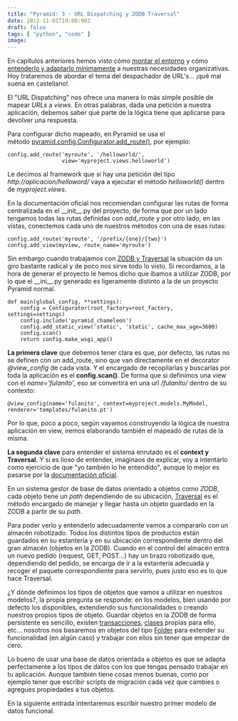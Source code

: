 ```yaml
---
title: "Pyramid: 3 - URL Dispatching y ZODB Traversal"
date: 2013-11-01T19:00:00Z
draft: false
tags: [ "python", "code" ]
image: 
---
```


<p>En cap&iacute;tulos anteriores hemos visto c&oacute;mo <a href="../../../../pyramid-1-montando-entorno-y-proyecto-zodb.html">montar el entorno</a> y c&oacute;mo <a href="../../../../pyramid-2-entendiendo-la-estructura-del-proyecto.html">entenderlo y adaptarlo m&iacute;nimamente</a> a nuestras necesidades organizativas. Hoy trataremos de abordar el tema del despachador de URL's... &iexcl;qu&eacute; mal suena en castellano!.</p>
<p>El "URL Dispatching" nos ofrece una manera lo m&aacute;s simple posible de mapear <em>URLs</em> a <em>views</em>. En otras palabras, dada una petici&oacute;n a nuestra aplicaci&oacute;n, debemos saber qu&eacute; parte de la l&oacute;gica tiene que aplicarse para devolver una respuesta.</p>
<p>Para configurar dicho mapeado, en Pyramid se usa el m&eacute;todo&nbsp;<a href="http://docs.pylonsproject.org/projects/pyramid/en/1.0-branch/api/config.html#pyramid.config.Configurator.add_route">pyramid.config.Configurator.add_route()</a>, por ejemplo:</p>

```
config.add_route('myroute', '/helloworld/',
                 view='myproject.views.helloworld')
```

<p>Le decimos al framework que si hay una petici&oacute;n del tipo <em>http://aplicacion/helloword/</em> vaya a ejecutar el m&eacute;todo <em>helloworld()</em> dentro de <em>myproject.views</em>.</p>
<p>En la documentaci&oacute;n oficial nos recomiendan configurar las rutas de forma centralizada en el __init__.py del proyecto, de forma que por un lado tengamos todas las rutas definidas con <em>add_route</em> y por otro lado, en las vistas, conectemos cada uno de nuestros m&eacute;todos con una de esas rutas:</p>

```
config.add_route('myroute', '/prefix/{one}/{two}')
config.add_view(myview, route_name='myroute')
```

<p>Sin embargo cuando trabajamos con <a href="http://docs.pylonsproject.org/projects/pyramid/en/latest/tutorials/wiki/basiclayout.html">ZODB y Traversal</a> la situaci&oacute;n da un giro bastante radical y de poco nos sirve todo lo visto. Si recordamos, a la hora de generar el proyecto le hemos dicho que &iacute;bamos a utilizar ZODB, por lo que el __ini__.py generado es ligeramente distinto a la de un proyecto Pyramid normal.</p>

```
def main(global_config, **settings):
    config = Configurator(root_factory=root_factory, settings=settings)
    config.include('pyramid_chameleon')
    config.add_static_view('static', 'static', cache_max_age=3600)
    config.scan()
    return config.make_wsgi_app()
```

<p><strong>La primera clave</strong> que debemos tener clara es que, por defecto, las rutas no se definen con un add_route, sino que van directamente en el decorator <em>@view_config</em> de cada vista. Y el encargado de recopilarlas y buscarlas por toda la aplicaci&oacute;n es el <strong>config.scan()</strong>. De forma que si definimos una view con el <em>name='fulanito'</em>, eso se convertir&aacute; en una url <em>/fulanito/</em> dentro de su contexto:</p>

```
@view_config(name='fulanito', context=myproject.models.MyModel, renderer='templates/fulanito.pt')
```

<p>Por lo que, poco a poco, seg&uacute;n vayamos construyendo la l&oacute;gica de nuestra aplicaci&oacute;n en view, iremos elaborando tambi&eacute;n el mapeado de rutas de la misma.</p>
<p><strong>La segunda clave</strong> para entender el sistema enrutado es el <strong>context y Traversal</strong>. Y si es lioso de entender, imaginaos de explicar, voy a intentarlo como ejercicio de que "yo tambi&eacute;n lo he entendido", aunque lo mejor es pasarse por la <a href="http://developer.plone.org/serving/traversing.html">documentaci&oacute;n oficial</a>.</p>
<p>En un sistema gestor de base de datos orientado a objetos como <em>ZODB</em>, cada objeto tiene un <em>path</em> dependiendo de su ubicaci&oacute;n, <a href="http://developer.plone.org/glossary.html#term-traversal">Traversal</a> es el m&eacute;todo encargado de manejar y llegar hasta un objeto guardado en la ZODB a partir de su <em>path</em>.</p>
<p>Para poder verlo y entenderlo adecuadamente vamos a compararlo con un almac&eacute;n robotizado. Todos los distintos tipos de productos est&aacute;n guardados en su estanter&iacute;a y en su ubicaci&oacute;n correspondiente dentro del gran almac&eacute;n (objetos en la ZODB). Cuando en el control del almac&eacute;n entra un nuevo pedido (request, GET, POST...) hay un brazo robotizado que, dependiendo del pedido, se encarga de ir a la estanter&iacute;a adecuada y recoger el paquete correspondiente para servirlo, pues justo eso es lo que hace Traversal.</p>
<p>&iquest;Y d&oacute;nde definimos los tipos de objetos que vamos a utilizar en nuestros modelos?, la propia pregunta se responde: en los modelos, bien usando por defecto los disponibles,&nbsp;extendiendo sus funcionalidades o creando nuestros propios tipos de objeto. Guardar objetos en la ZODB de forma persistente es sencillo, existen <a href="http://www.zodb.org/en/latest/documentation/guide/transactions.html">transacciones</a>, <a href="http://www.zodb.org/en/latest/documentation/guide/prog-zodb.html#writing-a-persistent-class">clases</a> propias para ello, etc... nosotros nos basaremos en objetos del tipo <a href="http://docs.repoze.org/folder/">Folder</a> para extender su funcionalidad (en alg&uacute;n caso) y trabajar con ellos sin tener que empezar de cero.</p>
<p>Lo bueno de usar una base de datos orientada a objetos es que se adapta perfectamente a los tipos de datos con los que tengas pensado trabajar en tu aplicaci&oacute;n. Aunque tambi&eacute;n tiene cosas menos buenas, como por ejemplo tener que escribir scripts de migraci&oacute;n cada vez que cambies o agregues propiedades a tus objetos.</p>
<p>En la siguiente entrada intentaremos escribir nuestro primer modelo de datos funcional.</p>
